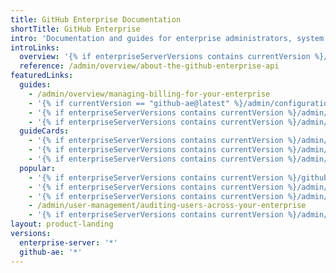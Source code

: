 ```yaml
---
title: GitHub Enterprise Documentation
shortTitle: GitHub Enterprise
intro: 'Documentation and guides for enterprise administrators, system administrators, and security specialists who {% if enterpriseServerVersions contains currentVersion %}deploy, {% endif %}configure{% if enterpriseServerVersions contains currentVersion %},{% endif %} and manage {% data variables.product.product_name %}.'
introLinks:
  overview: '{% if enterpriseServerVersions contains currentVersion %}/admin/overview/system-overview{% elsif currentVersion == "github-ae@latest" %}/admin/overview/about-github-ae{% endif %}'
  reference: /admin/overview/about-the-github-enterprise-api
featuredLinks:
  guides:
    - /admin/overview/managing-billing-for-your-enterprise
    - '{% if currentVersion == "github-ae@latest" %}/admin/configuration/restricting-network-traffic-to-your-enterprise{% endif %}'
    - '{% if enterpriseServerVersions contains currentVersion %}/admin/configuration/connecting-github-enterprise-server-to-github-enterprise-cloud{% endif %}'
    - '{% if enterpriseServerVersions contains currentVersion %}/admin/installation/setting-up-a-staging-instance{% elsif currentVersion == "github-ae@latest" %}{% endif %}'
  guideCards:
    - '{% if enterpriseServerVersions contains currentVersion %}/admin/configuration/configuring-advanced-security-features{% endif %}'
    - '{% if enterpriseServerVersions contains currentVersion %}/admin/github-actions/getting-started-with-github-actions-for-github-enterprise-server{% endif %}'
    - '{% if enterpriseServerVersions contains currentVersion %}/admin/packages/getting-started-with-github-packages-for-your-enterprise{% endif %}'
  popular:
    - '{% if enterpriseServerVersions contains currentVersion %}/github/getting-started-with-github/setting-up-a-trial-of-github-enterprise-server{% endif %}'
    - '{% if enterpriseServerVersions contains currentVersion %}/admin/installation{% elsif currentVersion == "github-ae@latest" %}/admin/configuration/initializing-github-ae{% endif %}'
    - '{% if enterpriseServerVersions contains currentVersion %}/admin/enterprise-management/upgrade-requirements{% elsif currentVersion == "github-ae@latest" %}/admin/overview/about-upgrades-to-new-releases{% endif %}'
    - /admin/user-management/auditing-users-across-your-enterprise
    - '{% if enterpriseServerVersions contains currentVersion %}/admin/configuration/command-line-utilities{% endif %}'
layout: product-landing
versions:
  enterprise-server: '*'
  github-ae: '*'
---
```


<!-- {% link_with_intro /overview %}. -->
<!-- {% link_with_intro /installation %}. -->
<!-- {% link_with_intro /configuration %}. -->
<!-- {% link_with_intro /authentication %}. -->
<!-- {% link_with_intro /user-management %}. -->
<!-- {% link_with_intro /policies %}. -->
<!-- {% link_with_intro /enterprise-management %}. -->
<!-- {% link_with_intro /github-actions %}. -->
<!-- {% link_with_intro /packages %}. -->
<!-- {% link_with_intro /enterprise-support %}. -->
<!-- {% link_with_intro /release-notes %}. -->

